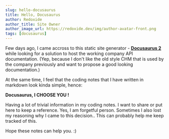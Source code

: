 ```yaml
---
slug: hello-docusaurus
title: Hello, Docusaurus
author: Redoxide
author_title: Site Owner
author_image_url: https://redoxide.dev/img/author-avatar-front.png
tags: [docusaurus]
---
```


Few days ago, I came accross to this static site generator - [**Docusaurus 2**](https://docusaurus.io/) while looking for a solution to host the working company API documentation. (Yep, because I don't like the old style CHM that is used by the company previously and want to propose a good looking documentation.)

At the same time, I feel that the coding notes that I have written in markdown look kinda simple, hence: 

**Docusaurus, I CHOOSE YOU !**

<!--truncate-->

Having a lot of trivial information in my coding notes. I want to share or put here to keep a reference. Yes, I am forgetful person. Sometimes I also lost my reasoning why I came to this decision.. This can probably help me keep tracked of this.

Hope these notes can help you. :)
